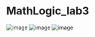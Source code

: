 # MathLogic_lab3
![image](https://user-images.githubusercontent.com/100612638/214739945-f618303a-6c59-4c89-b970-6ad4797bc71f.png)
![image](https://user-images.githubusercontent.com/100612638/214739968-a0ea5f96-7af2-49f6-8081-08a1fafcd128.png)
![image](https://user-images.githubusercontent.com/100612638/214739983-dca27c3f-0833-4272-a428-935f49631f50.png)
